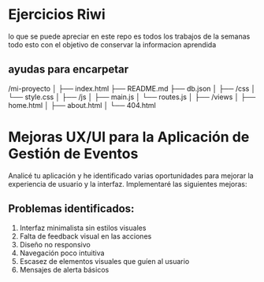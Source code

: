 # Ejercicios Riwi
lo que se puede apreciar en este repo es todos los trabajos de la semanas todo esto con el objetivo de conservar la informacion aprendida

## ayudas para encarpetar

/mi-proyecto
│
├── index.html
├── README.md
├── db.json
│
├── /css
│   └── style.css
│
├── /js
│   ├── main.js
│   └── routes.js
│
├── /views
│   ├── home.html
│   ├── about.html
│   └── 404.html


# Mejoras UX/UI para la Aplicación de Gestión de Eventos

Analicé tu aplicación y he identificado varias oportunidades para mejorar la experiencia de usuario y la interfaz. Implementaré las siguientes mejoras:

## Problemas identificados:
1. Interfaz minimalista sin estilos visuales
2. Falta de feedback visual en las acciones
3. Diseño no responsivo
4. Navegación poco intuitiva
5. Escasez de elementos visuales que guíen al usuario
6. Mensajes de alerta básicos

